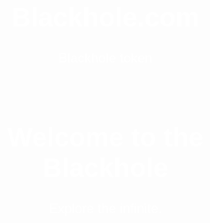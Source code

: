 # Blackhole.com
Blackhole token
<!DOCTYPE html>
<html lang="en">
<head>
    <meta charset="UTF-8">
    <meta name="viewport" content="width=device-width, initial-scale=1.0">
    <title>Blackhole</title>
    <style>
        body {
            background-image: url('https://images.unsplash.com/photo-1531490780509-152db0c9a863');
            background-size: cover;
            color: white;
            text-align: center;
            font-family: Arial, sans-serif;
        }
        h1 {
            margin-top: 20%;
            font-size: 3rem;
        }
        p {
            font-size: 1.5rem;
        }
    </style>
</head>
<body>
    <h1>Welcome to the Blackhole</h1>
    <p>Explore the infinite.</p>
</body>
</html>
